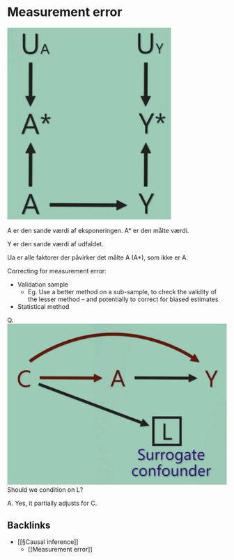# Measurement error

![](BearImages/E63CF1C4-0472-4A00-A364-E0C0A5F13E6F-23630-0000347370102EB9/5FA03491-21B1-465D-BF82-00D1BC974EB9.png)

A er den sande værdi af eksponeringen. A* er den målte værdi.

Y er den sande værdi af udfaldet.

Ua er alle faktorer der påvirker det målte A (A*), som ikke er A.

Correcting for measurement error:
* Validation sample
	* Eg. Use a better method on a sub-sample, to check the validity of the lesser method – and potentially to correct for biased estimates
* Statistical method

Q. ![](BearImages/FCEC71F7-C0FD-4C1D-B617-2591B0CC9BD7-23630-000035326C1EEED8/E6F00FCF-0397-4557-9AAC-FCF8BBA17E99.png)
Should we condition on L?

A. Yes, it partially adjusts for C.

## Backlinks
* [[§Causal inference]]
	* [[Measurement error]]

<!-- {BearID:1192393A-A340-48C1-87B0-FE4E8944E9C1-23630-00003464791BECB6} -->
